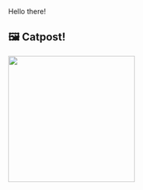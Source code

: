 Hello there!



## 🖼️ Catpost!

<sub>
    <img src="https://cdn2.thecatapi.com/images/MTU3NDI4OA.jpg" height="256">
</sub>

